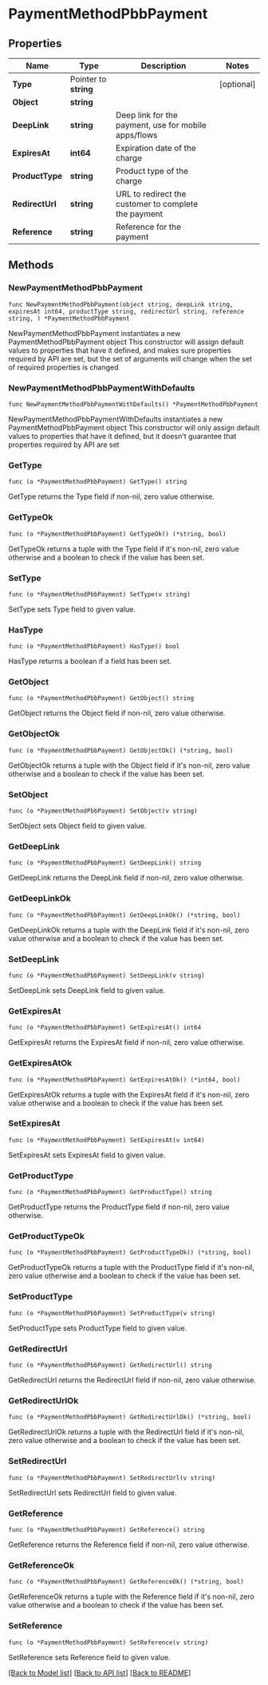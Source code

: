 # PaymentMethodPbbPayment

## Properties

Name | Type | Description | Notes
------------ | ------------- | ------------- | -------------
**Type** | Pointer to **string** |  | [optional] 
**Object** | **string** |  | 
**DeepLink** | **string** | Deep link for the payment, use for mobile apps/flows | 
**ExpiresAt** | **int64** | Expiration date of the charge | 
**ProductType** | **string** | Product type of the charge | 
**RedirectUrl** | **string** | URL to redirect the customer to complete the payment | 
**Reference** | **string** | Reference for the payment | 

## Methods

### NewPaymentMethodPbbPayment

`func NewPaymentMethodPbbPayment(object string, deepLink string, expiresAt int64, productType string, redirectUrl string, reference string, ) *PaymentMethodPbbPayment`

NewPaymentMethodPbbPayment instantiates a new PaymentMethodPbbPayment object
This constructor will assign default values to properties that have it defined,
and makes sure properties required by API are set, but the set of arguments
will change when the set of required properties is changed

### NewPaymentMethodPbbPaymentWithDefaults

`func NewPaymentMethodPbbPaymentWithDefaults() *PaymentMethodPbbPayment`

NewPaymentMethodPbbPaymentWithDefaults instantiates a new PaymentMethodPbbPayment object
This constructor will only assign default values to properties that have it defined,
but it doesn't guarantee that properties required by API are set

### GetType

`func (o *PaymentMethodPbbPayment) GetType() string`

GetType returns the Type field if non-nil, zero value otherwise.

### GetTypeOk

`func (o *PaymentMethodPbbPayment) GetTypeOk() (*string, bool)`

GetTypeOk returns a tuple with the Type field if it's non-nil, zero value otherwise
and a boolean to check if the value has been set.

### SetType

`func (o *PaymentMethodPbbPayment) SetType(v string)`

SetType sets Type field to given value.

### HasType

`func (o *PaymentMethodPbbPayment) HasType() bool`

HasType returns a boolean if a field has been set.

### GetObject

`func (o *PaymentMethodPbbPayment) GetObject() string`

GetObject returns the Object field if non-nil, zero value otherwise.

### GetObjectOk

`func (o *PaymentMethodPbbPayment) GetObjectOk() (*string, bool)`

GetObjectOk returns a tuple with the Object field if it's non-nil, zero value otherwise
and a boolean to check if the value has been set.

### SetObject

`func (o *PaymentMethodPbbPayment) SetObject(v string)`

SetObject sets Object field to given value.


### GetDeepLink

`func (o *PaymentMethodPbbPayment) GetDeepLink() string`

GetDeepLink returns the DeepLink field if non-nil, zero value otherwise.

### GetDeepLinkOk

`func (o *PaymentMethodPbbPayment) GetDeepLinkOk() (*string, bool)`

GetDeepLinkOk returns a tuple with the DeepLink field if it's non-nil, zero value otherwise
and a boolean to check if the value has been set.

### SetDeepLink

`func (o *PaymentMethodPbbPayment) SetDeepLink(v string)`

SetDeepLink sets DeepLink field to given value.


### GetExpiresAt

`func (o *PaymentMethodPbbPayment) GetExpiresAt() int64`

GetExpiresAt returns the ExpiresAt field if non-nil, zero value otherwise.

### GetExpiresAtOk

`func (o *PaymentMethodPbbPayment) GetExpiresAtOk() (*int64, bool)`

GetExpiresAtOk returns a tuple with the ExpiresAt field if it's non-nil, zero value otherwise
and a boolean to check if the value has been set.

### SetExpiresAt

`func (o *PaymentMethodPbbPayment) SetExpiresAt(v int64)`

SetExpiresAt sets ExpiresAt field to given value.


### GetProductType

`func (o *PaymentMethodPbbPayment) GetProductType() string`

GetProductType returns the ProductType field if non-nil, zero value otherwise.

### GetProductTypeOk

`func (o *PaymentMethodPbbPayment) GetProductTypeOk() (*string, bool)`

GetProductTypeOk returns a tuple with the ProductType field if it's non-nil, zero value otherwise
and a boolean to check if the value has been set.

### SetProductType

`func (o *PaymentMethodPbbPayment) SetProductType(v string)`

SetProductType sets ProductType field to given value.


### GetRedirectUrl

`func (o *PaymentMethodPbbPayment) GetRedirectUrl() string`

GetRedirectUrl returns the RedirectUrl field if non-nil, zero value otherwise.

### GetRedirectUrlOk

`func (o *PaymentMethodPbbPayment) GetRedirectUrlOk() (*string, bool)`

GetRedirectUrlOk returns a tuple with the RedirectUrl field if it's non-nil, zero value otherwise
and a boolean to check if the value has been set.

### SetRedirectUrl

`func (o *PaymentMethodPbbPayment) SetRedirectUrl(v string)`

SetRedirectUrl sets RedirectUrl field to given value.


### GetReference

`func (o *PaymentMethodPbbPayment) GetReference() string`

GetReference returns the Reference field if non-nil, zero value otherwise.

### GetReferenceOk

`func (o *PaymentMethodPbbPayment) GetReferenceOk() (*string, bool)`

GetReferenceOk returns a tuple with the Reference field if it's non-nil, zero value otherwise
and a boolean to check if the value has been set.

### SetReference

`func (o *PaymentMethodPbbPayment) SetReference(v string)`

SetReference sets Reference field to given value.



[[Back to Model list]](../README.md#documentation-for-models) [[Back to API list]](../README.md#documentation-for-api-endpoints) [[Back to README]](../README.md)


